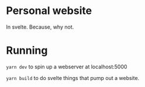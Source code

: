 # Personal website

In svelte. Because, why not.

# Running

`yarn dev` to spin up a webserver at localhost:5000

`yarn build` to do svelte things that pump out a website.
